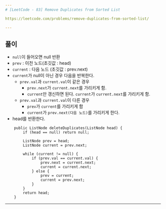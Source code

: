 ```yaml
---
# [LeetCode - 83] Remove Duplicates from Sorted List

https://leetcode.com/problems/remove-duplicates-from-sorted-list/

---
```


## 풀이
- `null`이 들어오면 null 반환
- `prev` : 이전 노드(초깃값 : head)
- `current` : 다음 노드 (초깃값 : prev.next)
- `current`가 null이 아닌 경우 다음을 반복한다.
  - `prev.val`과 `current.val`이 같은 경우
    - `prev.next`가 `current.next`를 가리키게 함.
    - `current`만 갱신하면 된다. `current`가 `current.next`를 가리키게 함.
  - `prev.val`과 `current.val`이 다른 경우
    - `prev`가 `current`를 가리키게 함
    - `current`가 `prev.next(다음 노드)`를 가리키게 한다.
- head를 반환한다.
```
    public ListNode deleteDuplicates(ListNode head) {
        if (head == null) return null;

        ListNode prev = head;
        ListNode current = prev.next;

        while (current != null) {
            if (prev.val == current.val) {
                prev.next = current.next;
                current = current.next;
            } else {
                prev = current;
                current = prev.next;
            }
        }
        return head;
    }
```

---